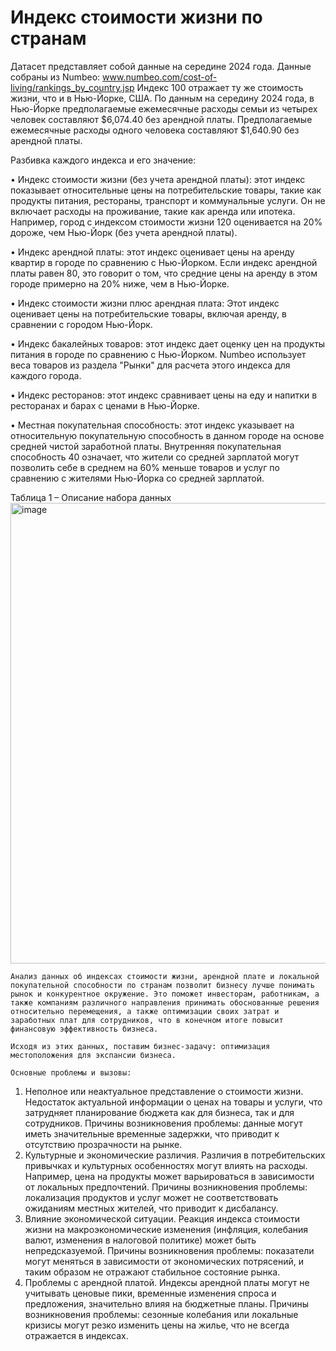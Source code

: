 # Индекс стоимости жизни по странам
Датасет представляет собой данные на середине 2024 года. Данные собраны из Numbeo: www.numbeo.com/cost-of-living/rankings_by_country.jsp
Индекс 100 отражает ту же стоимость жизни, что и в Нью-Йорке, США. По данным на середину 2024 года, в Нью-Йорке предполагаемые ежемесячные расходы семьи из четырех человек составляют $6,074.40 без арендной платы. Предполагаемые ежемесячные расходы одного человека составляют $1,640.90 без арендной платы.

Разбивка каждого индекса и его значение:

•	Индекс стоимости жизни (без учета арендной платы): этот индекс показывает относительные цены на потребительские товары, такие как продукты питания, рестораны, транспорт и коммунальные услуги. Он не включает расходы на проживание, такие как аренда или ипотека. Например, город с индексом стоимости жизни 120 оценивается на 20% дороже, чем Нью-Йорк (без учета арендной платы).

•	Индекс арендной платы: этот индекс оценивает цены на аренду квартир в городе по сравнению с Нью-Йорком. Если индекс арендной платы равен 80, это говорит о том, что средние цены на аренду в этом городе примерно на 20% ниже, чем в Нью-Йорке.

•	Индекс стоимости жизни плюс арендная плата: Этот индекс оценивает цены на потребительские товары, включая аренду, в сравнении с городом Нью-Йорк.

•	Индекс бакалейных товаров: этот индекс дает оценку цен на продукты питания в городе по сравнению с Нью-Йорком. Numbeo использует веса товаров из раздела "Рынки" для расчета этого индекса для каждого города.

•	Индекс ресторанов: этот индекс сравнивает цены на еду и напитки в ресторанах и барах с ценами в Нью-Йорке.

•	Местная покупательная способность: этот индекс указывает на относительную покупательную способность в данном городе на основе средней чистой заработной платы. Внутренняя покупательная способность 40 означает, что жители со средней зарплатой могут позволить себе в среднем на 60% меньше товаров и услуг по сравнению с жителями Нью-Йорка со средней зарплатой.

Таблица 1 – Описание набора данных
<img width="1195" height="737" alt="image" src="https://github.com/user-attachments/assets/510f6ef9-3d44-4774-b5b2-31d1f2669351" />

	Анализ данных об индексах стоимости жизни, арендной плате и локальной покупательной способности по странам позволит бизнесу лучше понимать рынок и конкурентное окружение. Это поможет инвесторам, работникам, а также компаниям различного направления принимать обоснованные решения относительно перемещения, а также оптимизации своих затрат и заработных плат для сотрудников, что в конечном итоге повысит финансовую эффективность бизнеса.
 
	Исходя из этих данных, поставим бизнес-задачу: оптимизация местоположения для экспансии бизнеса.
 
	Основные проблемы и вызовы:
 
1.	Неполное или неактуальное представление о стоимости жизни. Недостаток актуальной информации о ценах на товары и услуги, что затрудняет планирование бюджета как для бизнеса, так и для сотрудников.
Причины возникновения проблемы: данные могут иметь значительные временные задержки, что приводит к отсутствию прозрачности на рынке.
2.	Культурные и экономические различия. Различия в потребительских привычках и культурных особенностях могут влиять на расходы. Например, цена на продукты может варьироваться в зависимости от локальных предпочтений.
Причины возникновения проблемы: локализация продуктов и услуг может не соответствовать ожиданиям местных жителей, что приводит к дисбалансу.
3.	Влияние экономической ситуации. Реакция индекса стоимости жизни на макроэкономические изменения (инфляция, колебания валют, изменения в налоговой политике) может быть непредсказуемой.
Причины возникновения проблемы: показатели могут меняться в зависимости от экономических потрясений, и таким образом не отражают стабильное состояние рынка.
4.	Проблемы с арендной платой. 	Индексы арендной платы могут не учитывать ценовые пики, временные изменения спроса и предложения, значительно влияя на бюджетные планы.
Причины возникновения проблемы: сезонные колебания или локальные кризисы могут резко изменить цены на жилье, что не всегда отражается в индексах.
